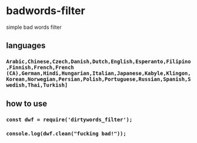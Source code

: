# badwords-filter
simple bad words filter 

## languages
### ```Arabic,Chinese,Czech,Danish,Dutch,English,Esperanto,Filipino,Finnish,French,French (CA),German,Hindi,Hungarian,Italian,Japanese,Kabyle,Klingon,Korean,Norwegian,Persian,Polish,Portuguese,Russian,Spanish,Swedish,Thai,Turkish]```


## how to use 
### ``` const dwf = require('dirtywords_filter'); ```
### ``` console.log(dwf.clean("fucking bad!")); ```